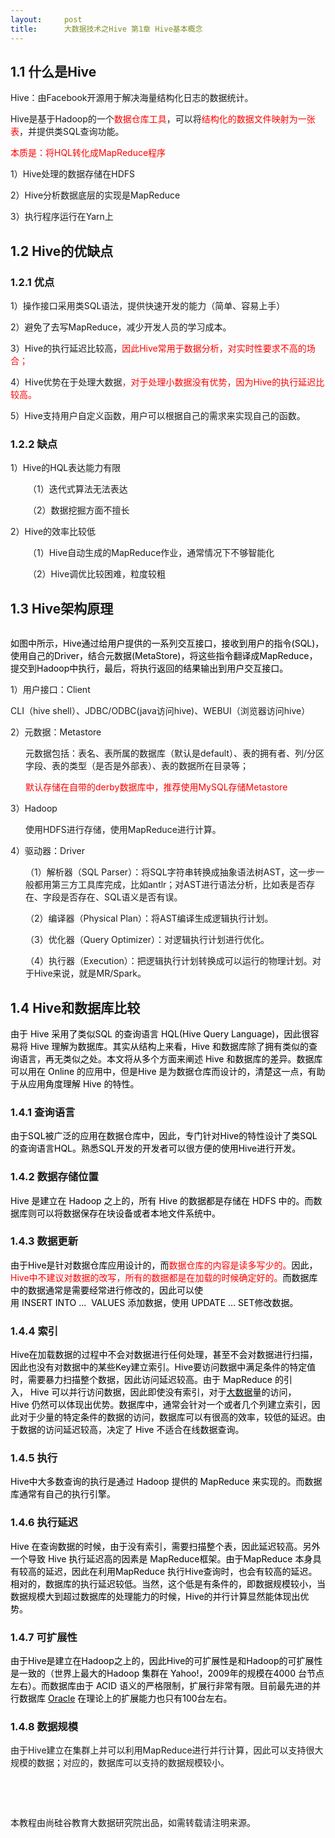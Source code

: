 ```yaml
---
layout:     post
title:      大数据技术之Hive 第1章 Hive基本概念
---
```

<div id="article_content" class="article_content clearfix csdn-tracking-statistics" data-pid="blog" data-mod="popu_307" data-dsm="post">
								            <link rel="stylesheet" href="https://csdnimg.cn/release/phoenix/template/css/ck_htmledit_views-f76675cdea.css">
						<div class="htmledit_views" id="content_views">
                <h2><strong><strong><strong>1.1 什么是Hive </strong></strong></strong></h2>

<p>Hive：由Facebook开源用于解决海量结构化日志的数据统计。</p>

<p>Hive是基于Hadoop的一个<span style="color:#ff0000;">数据仓库工具</span>，可以将<span style="color:#ff0000;">结构化的数据文件映射为一张表</span>，并提供类SQL查询功能。</p>

<p><span style="color:#ff0000;">本质是：将HQL转化成MapReduce程序</span></p>

<p>1）Hive处理的数据存储在HDFS</p>

<p>2）Hive分析数据底层的实现是MapReduce</p>

<p>3）执行程序运行在Yarn上</p>

<h2><strong><strong><strong>1.2 Hive的优缺点</strong></strong></strong></h2>

<h3><strong><strong><strong>1.2.1 优点</strong></strong></strong></h3>

<p>1）操作接口采用类SQL语法，提供快速开发的能力（简单、容易上手）</p>

<p>2）避免了去写MapReduce，减少开发人员的学习成本。</p>

<p>3）Hive的执行延迟比较高，<span style="color:#ff0000;">因此Hive常用于数据分析，对实时性要求不高的场合；</span></p>

<p>4）Hive优势在于处理大数据<span style="color:#ff0000;">，对于处理小数据没有优势，因为Hive的执行延迟比较高。</span></p>

<p>5）Hive支持用户自定义函数，用户可以根据自己的需求来实现自己的函数。</p>

<h3><strong><strong><strong>1.2.2 缺点</strong></strong></strong></h3>

<p>1）Hive的HQL表达能力有限</p>

<p style="margin-left:21pt;">（1）迭代式算法无法表达</p>

<p style="margin-left:21pt;">（2）数据挖掘方面不擅长</p>

<p>2）Hive的效率比较低</p>

<p style="margin-left:21pt;">（1）Hive自动生成的MapReduce作业，通常情况下不够智能化</p>

<p style="margin-left:21pt;">（2）Hive调优比较困难，粒度较粗</p>

<h2><strong><strong><strong>1.3 Hive架构原理</strong></strong></strong></h2>

<p><strong><strong><strong><img alt="" class="has" src="https://img-blog.csdn.net/20180827085605970?watermark/2/text/aHR0cHM6Ly9ibG9nLmNzZG4ubmV0L3NnZ3RnZnM=/font/5a6L5L2T/fontsize/400/fill/I0JBQkFCMA==/dissolve/70"></strong></strong></strong></p>

<p style="margin-left:0pt;"><span style="color:#000000;">如图中所示，Hive通过给用户提供的一系列交互接口，接收到用户的指令(SQL)，使用自己的Driver，结合元数据(MetaStore)，将这些指令翻译成MapReduce，提交到Hadoop中执行，最后，将执行返回的结果输出到用户交互接口。</span></p>

<p>1）用户接口：Client</p>

<p>CLI（hive shell）、JDBC/ODBC(java访问hive)、WEBUI（浏览器访问hive）</p>

<p>2）元数据：Metastore</p>

<p style="margin-left:18pt;">元数据包括：表名、表所属的数据库（默认是default）、表的拥有者、列/分区字段、表的类型（是否是外部表）、表的数据所在目录等；</p>

<p style="margin-left:18pt;"><span style="color:#ff0000;">默认存储在自带的derby数据库中，推荐使用MySQL存储Metastore</span></p>

<p>3）Hadoop</p>

<p style="margin-left:18pt;">使用HDFS进行存储，使用MapReduce进行计算。</p>

<p>4）驱动器：Driver</p>

<p style="margin-left:18pt;">（1）解析器（SQL Parser）：将SQL字符串转换成抽象语法树AST，这一步一般都用第三方工具库完成，比如antlr；对AST进行语法分析，比如表是否存在、字段是否存在、SQL语义是否有误。</p>

<p style="margin-left:18pt;">（2）编译器（Physical Plan）：将AST编译生成逻辑执行计划。</p>

<p style="margin-left:18pt;">（3）优化器（Query Optimizer）：对逻辑执行计划进行优化。</p>

<p style="margin-left:18pt;">（4）执行器（Execution）：把逻辑执行计划转换成可以运行的物理计划。对于Hive来说，就是MR/Spark。</p>

<h2><strong><strong><strong>1.4 Hive和数据库比较</strong></strong></strong></h2>

<p style="margin-left:0pt;"><span style="color:#000000;">由于 Hive 采用了类似SQL 的查询语言 HQL(Hive Query Language)，因此很容易将 Hive 理解为数据库。其实从结构上来看，Hive 和数据库除了拥有类似的查询语言，再无类似之处。本文将从多个方面来阐述 Hive 和数据库的差异。数据库可以用在 Online 的应用中，但是Hive 是为数据仓库而设计的，清楚这一点，有助于从应用角度理解 Hive 的特性。</span></p>

<h3><strong><strong><strong>1.4.1 查询语言</strong></strong></strong></h3>

<p style="margin-left:0pt;"><span style="color:#000000;">由于SQL被广泛的应用在数据仓库中，因此，专门针对Hive的特性设计了类SQL的查询语言HQL。熟悉SQL开发的开发者可以很方便的使用Hive进行开发。</span></p>

<h3><strong><strong><strong>1.4.2 数据存储位置</strong></strong></strong></h3>

<p style="margin-left:0pt;"><span style="color:#000000;">Hive 是建立在 Hadoop 之上的，所有 Hive 的数据都是存储在 HDFS 中的。而数据库则可以将数据保存在块设备或者本地文件系统中。</span></p>

<h3><strong><strong><strong>1.4.3 数据更新</strong></strong></strong></h3>

<p style="margin-left:0pt;"><span style="color:#000000;">由于Hive是针对数据仓库应用设计的，而</span><span style="color:#ff0000;">数据仓库的内容是读多写少的。</span><span style="color:#000000;">因此，</span><span style="color:#ff0000;">Hive中不</span><span style="color:#ff0000;">建议</span><span style="color:#ff0000;">对数据的改写，所有的数据都是在加载的时候确定好的。</span><span style="color:#000000;">而数据库中的数据通常是需要经常进行修改的，因此可以使用 INSERT INTO …  VALUES 添加数据，使用 UPDATE … SET修改数据。</span></p>

<h3><strong><strong><strong>1.4.4 索引</strong></strong></strong></h3>

<p style="margin-left:0pt;"><span style="color:#000000;">Hive在加载数据的过程中不会对数据进行任何处理，甚至不会对数据进行扫描，因此也没有对数据中的某些Key建立索引。Hive要访问数据中满足条件的特定值时，需要暴力扫描整个数据，因此访问延迟较高。由于 MapReduce 的引入， Hive 可以并行访问数据，因此即使没有索引，对于</span><a href="http://lib.csdn.net/base/hadoop" rel="nofollow"><span style="color:#000000;">大数据</span></a><span style="color:#000000;">量的访问，Hive 仍然可以体现出优势。数据库中，通常会针对一个或者几个列建立索引，因此对于少量的特定条件的数据的访问，数据库可以有很高的效率，较低的延迟。由于数据的访问延迟较高，决定了 Hive 不适合在线数据查询。</span></p>

<h3><strong><strong><strong>1.4.5 执行</strong></strong></strong></h3>

<p style="margin-left:0pt;"><span style="color:#000000;">Hive中大多数查询的执行是通过 Hadoop 提供的 MapReduce 来实现的。而数据库通常有自己的执行引擎。</span></p>

<h3><strong><strong><strong>1.4.6 执行延迟</strong></strong></strong></h3>

<p style="margin-left:0pt;"><span style="color:#000000;">Hive 在查询数据的时候，由于没有索引，需要扫描整个表，因此延迟较高。另外一个导致 Hive 执行延迟高的因素是 MapReduce框架。由于MapReduce 本身具有较高的延迟，因此在利用MapReduce 执行Hive查询时，也会有较高的延迟。相对的，数据库的执行延迟较低。当然，这个低是有条件的，即数据规模较小，当数据规模大到超过数据库的处理能力的时候，Hive的并行计算显然能体现出优势。</span></p>

<h3><strong><strong><strong>1.4.7 可扩展性</strong></strong></strong></h3>

<p style="margin-left:0pt;"><span style="color:#000000;">由于Hive是建立在Hadoop之上的，因此Hive的可扩展性是和Hadoop的可扩展性是一致的（世界上最大的Hadoop 集群在 Yahoo!，2009年的规模在4000 台节点左右）。而数据库由于 ACID 语义的严格限制，扩展行非常有限。目前最先进的并行数据库 </span><a href="http://lib.csdn.net/base/oracle" rel="nofollow"><span style="color:#000000;">Oracle</span></a><span style="color:#000000;"> 在理论上的扩展能力也只有100台左右。</span></p>

<h3><strong><strong><strong>1.4.8 数据规模</strong></strong></strong></h3>

<p style="margin-left:0pt;">由于Hive建立在集群上并可以利用MapReduce进行并行计算，因此可以支持很大规模的数据；对应的，数据库可以支持的数据规模较小。</p>

<p style="margin-left:0pt;"> </p>

<p style="margin-left:0pt;"> </p>

<p style="margin-left:0pt;">本教程由尚硅谷教育大数据研究院出品，如需转载请注明来源。</p>

<p style="margin-left:0pt;"> </p>

<p style="margin-left:0pt;"> </p>            </div>
                </div>